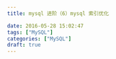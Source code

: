 ```yaml
---
title: mysql 进阶（6）mysql 索引优化

date: 2016-05-28 15:02:47
tags: ["MySQL"]
categories: ["MySQL"]
draft: true
---
```

